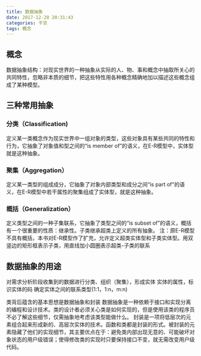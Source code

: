 ```yaml
---
title: 数据抽象
date: 2017-12-20 20:31:43
categories: 干货
tags: 概念
---
```

## 概念
数据抽象结构：对现实世界的一种抽象从实际的人、物、事和概念中抽取所关心的共同特性，忽略非本质的细节，把这些特性用各种概念精确地加以描述这些概念组成了某种模型。
## 三种常用抽象
### 分类（Classification)
定义某一类概念作为现实世界中一组对象的类型，这些对象具有某些共同的特性和行为，它抽象了对象值和型之间的“is member of”的语义，在E-R模型中，实体型就是这种抽象。
### 聚集（Aggregation）
定义某一类型的组成成分，它抽象了对象内部类型和成分之间“is part of”的语义，在E-R模型中若干属性的聚集组成了实体型，就是这种抽象。
### 概括（Generalization）
定义类型之间的一种子集联系，它抽象了类型之间的“is subset of”的语义，概括有一个很重要的性质：继承性。子类继承超类上定义的所有抽象。
注：原E-R模型不具有概括，本书对E-R模型作了扩充，允许定义超类实体型和子类实体型。用双竖边的矩形框表示子类，用直线加小圆圈表示超类-子类的联系
## 数据抽象的用途
对需求分析阶段收集到的数据进行分类、组织（聚集），形成实体
实体的属性，标识实体的码
确定实体之间的联系类型(1:1，1:n，m:n)

类背后蕴含的基本思想是数据抽象和封装
数据抽象是一种依赖于接口和实现分离的编程和设计技术。类的设计者必须关心类是如何实现的，但是使用该类的程序员不必了解这些细节，仅需抽象地考虑该类型能做什么。
封装是一项将低层次的元素组合起来形成新的、高层次实体的技术。函数和类都是封装的形式。被封装的元素隐藏了他们的实现细节，其主要优点在于：避免类内部出现无意的、可能破坏对象状态的用户级错误；使得修改类的实现时只要保持接口不变，就无需改变用户级代码。